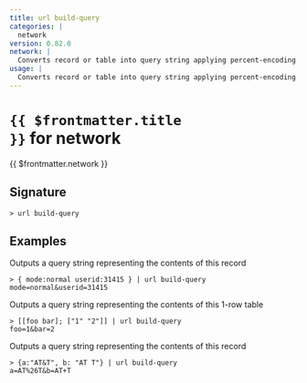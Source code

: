 ```yaml
---
title: url build-query
categories: |
  network
version: 0.82.0
network: |
  Converts record or table into query string applying percent-encoding.
usage: |
  Converts record or table into query string applying percent-encoding.
---
```


# <code>{{ $frontmatter.title }}</code> for network

<div class='command-title'>{{ $frontmatter.network }}</div>

## Signature

```> url build-query ```

## Examples

Outputs a query string representing the contents of this record
```shell
> { mode:normal userid:31415 } | url build-query
mode=normal&userid=31415
```

Outputs a query string representing the contents of this 1-row table
```shell
> [[foo bar]; ["1" "2"]] | url build-query
foo=1&bar=2
```

Outputs a query string representing the contents of this record
```shell
> {a:"AT&T", b: "AT T"} | url build-query
a=AT%26T&b=AT+T
```
